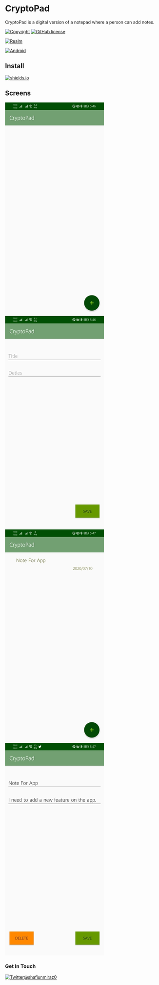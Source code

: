 # CryptoPad
CryptoPad is a digital version of a notepad where a person can add notes.

[![Copyright](https://img.shields.io/badge/Developer-shafiunmiraz0-f26e1d?style=plastic&logo=data%3Aimage%2Fjpeg%3Bbase64%2C%2F9j%2F4AAQSkZJRgABAQEAAQABAAD%2F4gKgSUNDX1BST0ZJTEUAAQEAAAKQbGNtcwQwAABtbnRyUkdCIFhZWiAH4wAHAA8ABAAwACphY3NwQVBQTAAAAAAAAAAAAAAAAAAAAAAAAAAAAAAAAAAA9tYAAQAAAADTLWxjbXMAAAAAAAAAAAAAAAAAAAAAAAAAAAAAAAAAAAAAAAAAAAAAAAAAAAAAAAAAAAAAAAtkZXNjAAABCAAAADhjcHJ0AAABQAAAAE53dHB0AAABkAAAABRjaGFkAAABpAAAACxyWFlaAAAB0AAAABRiWFlaAAAB5AAAABRnWFlaAAAB%2BAAAABRyVFJDAAACDAAAACBnVFJDAAACLAAAACBiVFJDAAACTAAAACBjaHJtAAACbAAAACRtbHVjAAAAAAAAAAEAAAAMZW5VUwAAABwAAAAcAHMAUgBHAEIAIABiAHUAaQBsAHQALQBpAG4AAG1sdWMAAAAAAAAAAQAAAAxlblVTAAAAMgAAABwATgBvACAAYwBvAHAAeQByAGkAZwBoAHQALAAgAHUAcwBlACAAZgByAGUAZQBsAHkAAAAAWFlaIAAAAAAAAPbWAAEAAAAA0y1zZjMyAAAAAAABDEoAAAXj%2F%2F%2FzKgAAB5sAAP2H%2F%2F%2F7ov%2F%2F%2FaMAAAPYAADAlFhZWiAAAAAAAABvlAAAOO4AAAOQWFlaIAAAAAAAACSdAAAPgwAAtr5YWVogAAAAAAAAYqUAALeQAAAY3nBhcmEAAAAAAAMAAAACZmYAAPKnAAANWQAAE9AAAApbcGFyYQAAAAAAAwAAAAJmZgAA8qcAAA1ZAAAT0AAACltwYXJhAAAAAAADAAAAAmZmAADypwAADVkAABPQAAAKW2Nocm0AAAAAAAMAAAAAo9cAAFR7AABMzQAAmZoAACZmAAAPXP%2FbAEMAAQEBAQEBAQEBAQEBAQEBAQEBAQEBAQEBAQEBAQEBAQEBAQEBAQEBAQEBAQEBAQEBAQEBAQEBAQEBAQEBAQEBAf%2FbAEMBAQEBAQEBAQEBAQEBAQEBAQEBAQEBAQEBAQEBAQEBAQEBAQEBAQEBAQEBAQEBAQEBAQEBAQEBAQEBAQEBAQEBAf%2FAABEIACgAKAMBIgACEQEDEQH%2FxAAcAAACAgIDAAAAAAAAAAAAAAAACgcJBQgEBgv%2FxAAxEAABBAEDAgQFAQkAAAAAAAAEAQIDBQYHESEACBITFDEJIjJBUYEKFiMlJmFxkaH%2FxAAaAQACAgMAAAAAAAAAAAAAAAAEBgMFAQIH%2F8QAKxEBAAIBAgUDBAEFAAAAAAAAAQIRAwQSAAUhIjFBUWEGE3GBFDJSkbHw%2F9oADAMBAAIRAxEAPwC6zEw2jRRtRuztk4913%2FPHPv8Ap%2BOo070e77DOx7tpzTX3LgH35NTLWY3hOIwksDnzHP8AJXyi41RKS97HCVqSQFWuQHRJJOBj1XZkwRyEoOx0gB2sFcDPYTuVsAY8hEu31LHFGrnNbvwrnL8rd%2Fuuy9Le%2FG1tsh1lb2w49YLaHYNXanZ1kN9j9ZI9rVZXYlXRVMb3sSVo7ZfUm18llIKQ9jjZUY1ZZox5aXU6rHpgZ2qSSIxFovoyYlye2IpcnycEabSS1s8eOJRKcRkkkBYsl2Ep7YRuc2MVIl0%2BONUsY%2FaIe%2FCnz%2BXIskqdOLbDbW8EMlw4nAp6rH6WnR72pQ43bhlMukHmgl3feXp9pYklDwEpI6LzRXusdsWvuCd02hunOvOnBE02Kai0TLYQcpEafU2A081bfUFhG1dmH0dyGdWkKnyTJBGXD%2FAIjcqm2gWX6IU%2BAzpY9o1rkoUOUUeHZMaXfU9hik5l3SJYDyl5GRTm20ZENA5TH1UWLNmBGkVHSjzRyNZcT8FbT%2FJdHcH7mtO2Pv26OCa%2BQ5HoSHkQ00BgmKZXhwJ99GIURCJJZV413BDVNs4wxRzy6ok5IICiyx4YOXa3JrBMuCOnmPbAzRyqAbrY9pIVoJSsjJU8BnPuV6bl0MWTS6h1MCOP70v4uTTgZZEcabrsk13OxtIg7r4utsgY5ofpXhU%2B%2Ft9v9L99%2BP06OubPIjYlVF3391Vd02%2Fwvv7fjflOeOjq6i0Ux8e9fHw%2Fj09fjhclCCi7Cw%2FqLfT2H3OKt8tyb0OGW8zYUJbKMwNU8aNbE4tyMjncjt3ObG9u%2FCfWrOU%2BpKiO6aZy0MGoI8wkdnpiQTlQ3rQWWA81ciQQ3osw8r2xyNkr2PkRHNkRzofCrWq5JGbh66dzWi%2BhOk1tlusuXQUNOSO4KsAGhWyyTILl8b5gavGKKF6FWto%2BSLzdmrAEIOyYqwMDEjfM1UPut%2BIrqTrJ6%2BkwxjtNtM5J2ONBa4c3J8jAjIR7I8jtImyxjAFywsQigoWtimia4c0%2ByY5zVX%2BZaCevjPGA43GxZMtuyRIRsLvcxQpEO42rbLybXnLc%2BDUixnjzRmJFkyhII5I09tMHJF8PcMXdtY3WdtJureSUup2SVepNmgWQ3zMxi3wyBmiAoIw8EweVtsoXtiEuwQEfXpQGQvAdOyccl3oJvN6YR7ONZNPdVMczGxxTMqXK8oxjLIMS1RZWBS1ZFBlolFWWFdVWQE0UUUXn42fW2lfOAk1WUIYrBCp5Ry0jS%2B7Y7HTCjw%2B010yaLKp8CqBDLV%2BNfvMdHgxNwDFFOVXOHQ%2BCkN3Lcxw4k4znO8yDzo1cx0fUK4R3%2Baz4hqZqHrNo1qdkml%2BTZ9nRV%2Fl1Ji5EgdRING2CDH6u1pLQWeovauvpwhQg5jq8lkysNeiwNKkicH9L6aWTVZScNjpcEsMmY4wzuQk9pOcXJslk3MVKZPiY8Mf1zqjNy7TY8We46vNizkcciRPTQhFJspQhIh9yOKUbo3xP7WvSFlsY1hc7xb7bcKvt%2FwB%2B%2FHt%2Ffjjo6WI7LfjrU%2Bbyg6d92TKHFb4qUcKs1bx0N9XipRM6oyGDOseZIQzGfMdt%2FUlM99I2R%2F8AMayqHa81Dp0cFNSG%2FSpFJZVdfHSv3XTxxzjb46x%2FfR%2F1%2FwB54U%2B72O5a91o1qIJsrYsytw4AWkrx3ESOBhsCVZY3s4oiu8qFHrMNXIsTfE8ashjVdm7O12Bsgy2PWXwu8TkTdURUVUYqIq%2BJduEVN9%2BON%2Fdejo6H0cT7GF94Qm31uUqZLd9Vkq8HZejKugNAeAEA%2FAFHxxl624c0Uqojsjh6mc6uKmpYjymU5Rzo5pPWEVjZUCkLj8tjYyXQLOnhRVevCplXX9cF6xjEYj3tWF0yI3xua2RN2qqJ8zGLv4Nt%2Bdl4To6OjoY4Qx3GILklfQ6oBb7tAW%2BhXEDKUq3K0UCqRLZbS%2FBuWVe6vHQS82JEJlnjnckzYmRud4lRJfTeBIntTniaJjWvTdF5lTZzXL0dHR1p9ycekZIC%2BPz5%2Ff8Aj44yY4y6t309fgeP%2F9k%3D)](https://www.upwork.com/o/profiles/users/~01403a10ba0dff5635/)
[![GitHub license](https://img.shields.io/badge/license-MIT-red)](https://github.com/shafiunmiraz0/CryptoPad/blob/master/LICENSE)

[![Realm](https://img.shields.io/badge/Database-Realm-39477F?style=plastic&logo=realm)](https://realm.io/)


[![Android](https://img.shields.io/badge/Made%20for-Android-3DDC84?style=for-the-badge&logo=android)](https://android.com)


## Install

[![shields.io](https://img.shields.io/badge/Android-APK-blueviolet)](https://github.com/shafiunmiraz0/CryptoPad/raw/master/APK/app-release.apk)

## Screens

![](images/main.jpg) ![](images/add.jpg)
![](images/main2.jpg) ![](images/delete.jpg)

### Get In Touch
[![Twitter@shafiunmiraz0](https://img.shields.io/badge/Follow-Me-1DA1F2?style=plastic&logo=twitter)](https://twitter.com/shafiunmiraz0)
